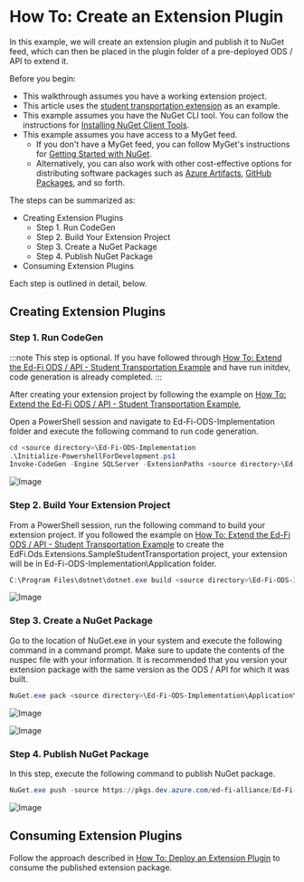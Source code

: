 # How To: Create an Extension Plugin

In this example, we will create an extension plugin and publish it to NuGet
feed, which can then be placed in the plugin folder of a pre-deployed ODS / API to
extend it.

Before you begin:

* This walkthrough assumes you have a working extension project.
* This article uses the [student transportation extension](https://edfi.atlassian.net/wiki/spaces/ODSAPIS3V54/pages/22774474/How+To+Extend+the+Ed-Fi+ODS+API+-+Student+Transportation+Example) as an example.
* This example assumes you have the NuGet CLI tool. You can follow the
instructions for [Installing NuGet Client Tools](https://docs.microsoft.com/en-us/nuget/install-nuget-client-tools#nugetexe-cli).
* This example assumes you have access to a MyGet feed.
  * If you don't have a MyGet feed, you can follow MyGet's instructions for [Getting Started with NuGet](https://docs.myget.org/docs/walkthrough/getting-started-with-nuget).
  * Alternatively, you can also work with other cost-effective options for distributing software packages such as [Azure Artifacts](https://azure.microsoft.com/en-us/pricing/details/devops/azure-devops-services/), [GitHub Packages](https://github.com/features/packages#pricing), and so forth.

The steps can be summarized as:

* Creating Extension Plugins
  * Step 1. Run CodeGen
  * Step 2. Build Your Extension Project
  * Step 3. Create a NuGet Package
  * Step 4. Publish NuGet Package
* Consuming Extension Plugins

Each step is outlined in detail, below.

## Creating Extension Plugins

### Step 1. Run CodeGen

:::note
This step is optional. If you have followed through [How To: Extend the Ed-Fi ODS / API - Student Transportation Example](./how-to-extend-the-ed-fi-ods-api-student-transportation-example.md) and have run initdev, code generation is already completed.
:::

After creating your extension project by following the example on [How To: Extend the Ed-Fi ODS / API - Student Transportation Example](./how-to-extend-the-ed-fi-ods-api-student-transportation-example.md),

Open a PowerShell session and navigate to Ed-Fi-ODS-Implementation folder
and execute the following command to run code generation.

```powershell
cd <source directory>\Ed-Fi-ODS-Implementation
.\Initialize-PowershellForDevelopment.ps1
Invoke-CodeGen -Engine SQLServer -ExtensionPaths <source directory>\Ed-Fi-ODS-Implementation\Application\EdFi.Ods.Extensions.SampleStudentTransportation\
```

![Image](https://edfi.atlassian.net/wiki/download/thumbnails/22774761/image2021-3-29_14-14-50.png?version=1&modificationDate=1641861361260&cacheVersion=1&api=v2&width=1280&height=443)

### Step 2. Build Your Extension Project 

From a PowerShell session, run the following command to build your extension
project. If you followed the example on [How To: Extend the Ed-Fi ODS / API - Student Transportation Example](./how-to-extend-the-ed-fi-ods-api-student-transportation-example.md) to create the EdFi.Ods.Extensions.SampleStudentTransportation project,
your extension will be in Ed-Fi-ODS-Implementation\Application folder.

```powershell
C:\Program Files\dotnet\dotnet.exe build <source directory>\Ed-Fi-ODS-Implementation\Application\EdFi.Ods.Extensions.SampleStudentTransportation --configuration release
```

![Image](https://edfi.atlassian.net/wiki/download/thumbnails/22774761/image2020-11-4_13-44-34.png?version=1&modificationDate=1641861360863&cacheVersion=1&api=v2&width=1280&height=398)

### Step 3. Create a NuGet Package 

Go to the location of NuGet.exe in your system and execute the following command
in a command prompt. Make sure to update the contents of the nuspec file with
your information. It is recommended that you version your extension package with
the same version as the ODS / API for which it was built.

```powershell
NuGet.exe pack <source directory>\Ed-Fi-ODS-Implementation\Application\EdFi.Ods.Extensions.SampleStudentTransportation\EdFi.Ods.Extensions.SampleStudentTransportation.nuspec -OutputDirectory <output directory> -Properties configuration=release -NoPackageAnalysis -NoDefaultExcludes
```

![Image](https://edfi.atlassian.net/wiki/download/thumbnails/22774761/image2021-4-7_18-22-23.png?version=1&modificationDate=1641861361270&cacheVersion=1&api=v2&width=840&height=102)

![Image](https://edfi.atlassian.net/wiki/download/thumbnails/22774761/image2021-3-29_14-18-15.png?version=1&modificationDate=1641861361277&cacheVersion=1&api=v2&width=938&height=687)

### Step 4. Publish NuGet Package

In this step, execute the following command to publish NuGet package.

```powershell
NuGet.exe push -source https://pkgs.dev.azure.com/ed-fi-alliance/Ed-Fi-Alliance-OSS/_packaging/EdFi/nuget/v3/index.json -apikey <PAT> <nuget directory>\EdFi.Ods.Extensions.SampleStudentTransportation.1.0.0.nupkg
```

![Image](https://edfi.atlassian.net/wiki/download/thumbnails/22774761/image2021-4-7_19-8-54.png?version=1&modificationDate=1641861361283&cacheVersion=1&api=v2&width=838&height=96)

## Consuming Extension Plugins

Follow the approach described in [How To: Deploy an Extension Plugin](https://edfi.atlassian.net/wiki/spaces/ODSAPIS3V54/pages/22774717/How+To+Deploy+an+Extension+Plugin) to consume the published extension package.
